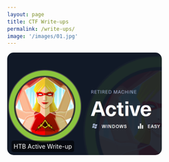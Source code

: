 ```yaml
---
layout: page
title: CTF Write-ups
permalink: /write-ups/
image: '/images/01.jpg'
---
```


<div style="position: relative; display: inline-block; margin-bottom: 5px;">
    <a href="/HTB-Active-Write-up">
        <img src="/images/htb_active.png" alt="HTB Active Write-up" 
             style="width: 360px; height: 240px; border-radius: 15px; object-fit: cover;">
        <div style="position: absolute; bottom: 10px; left: 10px; color: white; background-color: rgba(0, 0, 0, 0.6); padding: 5px; border-radius: 5px;">
            HTB Active Write-up
        </div>
    </a>
</div>
